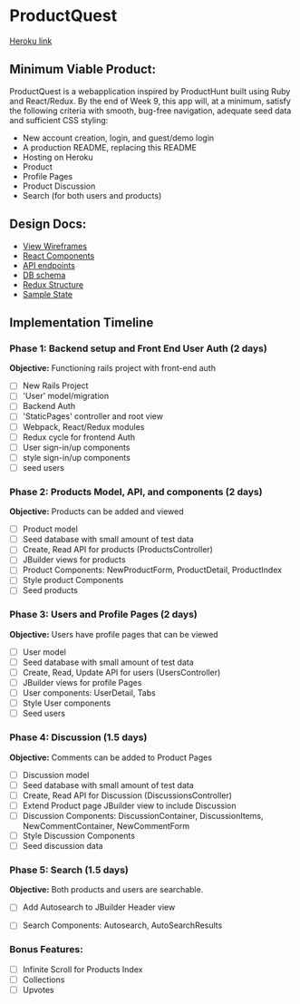 # ProductQuest

[Heroku link][heroku]

[heroku]: http://www.herokuapp.com

## Minimum Viable Product:
ProductQuest is a webapplication inspired by ProductHunt built using Ruby
and React/Redux. By the end of Week 9, this app will, at a minimum,
satisfy the following criteria with smooth, bug-free navigation,
adequate seed data and sufficient CSS styling:

- New account creation, login, and guest/demo login
- A production README, replacing this README
- Hosting on Heroku
- Product
- Profile Pages
- Product Discussion
- Search (for both users and products)

## Design Docs:
* [View Wireframes][wireframes]
* [React Components][components]
* [API endpoints][api-endpoints]
* [DB schema][schema]
* [Redux Structure][redux-structure]
* [Sample State][sample-state]

[wireframes]: wireframes
[components]: component-heirarchy.md
[redux-structure]: redux-structure.md
[sample-state]: sample-state.md
[api-endpoints]: api-endpoints.md
[schema]: schema.md

## Implementation Timeline

### Phase 1: Backend setup and Front End User Auth (2 days)

**Objective:** Functioning rails project with front-end auth

- [ ] New Rails Project
- [ ] 'User' model/migration
- [ ] Backend Auth
- [ ] 'StaticPages' controller and root view
- [ ] Webpack, React/Redux modules
- [ ] Redux cycle for frontend Auth
- [ ] User sign-in/up components
- [ ] style sign-in/up components
- [ ] seed users

### Phase 2: Products Model, API, and components (2 days)

**Objective:** Products can be added and viewed

- [ ] Product model
- [ ] Seed database with small amount of test data
- [ ] Create, Read API for products (ProductsController)
- [ ] JBuilder views for products
- [ ] Product Components: NewProductForm, ProductDetail, ProductIndex
- [ ] Style product Components
- [ ] Seed products

### Phase 3: Users and Profile Pages (2 days)

**Objective:** Users have profile pages that can be viewed

- [ ] User model
- [ ] Seed database with small amount of test data
- [ ] Create, Read, Update API for users (UsersController)
- [ ] JBuilder views for profile Pages
- [ ] User components: UserDetail, Tabs
- [ ] Style User components
- [ ] Seed users

### Phase 4: Discussion (1.5 days)

**Objective:** Comments can be added to Product Pages

- [ ] Discussion model
- [ ] Seed database with small amount of test data
- [ ] Create, Read API for Discussion (DiscussionsController)
- [ ] Extend Product page JBuilder view to include Discussion
- [ ] Discussion Components: DiscussionContainer, DiscussionItems, NewCommentContainer, NewCommentForm
- [ ] Style Discussion Components
- [ ] Seed discussion data

### Phase 5: Search (1.5 days)

**Objective:** Both products and users are searchable.

- [ ] Add Autosearch to JBuilder Header view
- [ ] Search Components: Autosearch, AutoSearchResults


### Bonus Features:

- [ ] Infinite Scroll for Products Index
- [ ] Collections
- [ ] Upvotes
